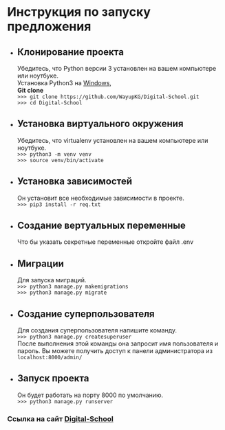 
# Инструкция по запуску предложения

- ## Клонирование проекта
  Убедитесь, что Python версии 3 установлен на вашем компьютере или ноутбуке.<br>
  Установка Python3 на [Windows](https://www.youtube.com/watch?v=IU4-19ofajg), []()
 	 <br>
  **Git clone** <br>
  `>>> git clone https://github.com/WayupKG/Digital-School.git`<br>
  `>>> cd Digital-School`
  
- ## Установка виртуального окружения
  Убедитесь, что virtualenv установлен на вашем компьютере или ноутбуке.<br>
  `>>> python3 -m venv venv`<br>
  `>>> source venv/bin/activate`
  
- ## Установка зависимостей
  Он установит все необходимые зависимости в проекте.<br>
  `>>> pip3 install -r req.txt`
  
- ## Создание вертуальных переменные
  Что бы указать секретные переменные откройте файл .env <br>
  
  
- ## Миграции 
  Для запуска миграций. <br>
  `>>> python3 manage.py makemigrations`<br>
  `>>> python3 manage.py migrate`
  
- ## Создание суперпользователя
  Для создания суперпользователя напишите команду. <br>
  `>>> python3 manage.py createsuperuser` <br>
  После выполнения этой команды она запросит имя пользователя и пароль.
  Вы можете получить доступ к панели администратора из `localhost:8000/admin/`

- ## Запуск проекта
   Он будет работать на порту 8000 по умолчанию.<br>
  `>>> python3 manage.py runserver` 
 
### Ссылка на сайт [Digital-School](http://web-code.online/)

